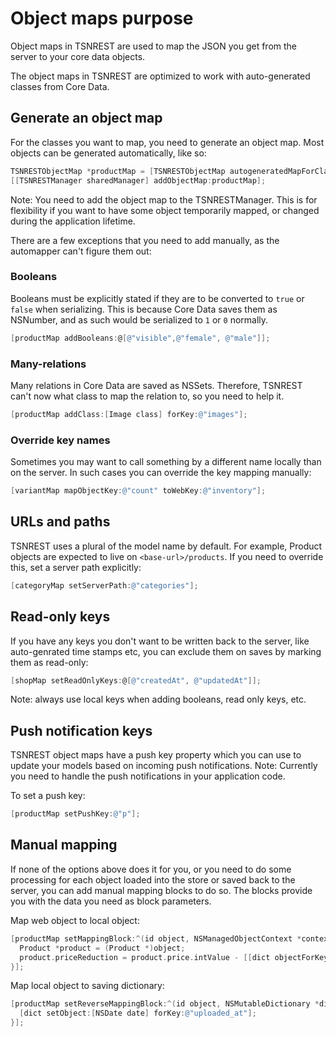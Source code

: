 # Object maps purpose
Object maps in TSNREST are used to map the JSON you get from the server to your core data objects.

The object maps in TSNREST are optimized to work with auto-generated classes from Core Data.

## Generate an object map
For the classes you want to map, you need to generate an object map. Most objects can be generated automatically, like so:
```objective-c
TSNRESTObjectMap *productMap = [TSNRESTObjectMap autogeneratedMapForClass:[Product class]];
[[TSNRESTManager sharedManager] addObjectMap:productMap];
```
Note: You need to add the object map to the TSNRESTManager. This is for flexibility if you want to have some object temporarily mapped, or changed during the application lifetime.

There are a few exceptions that you need to add manually, as the automapper can't figure them out:

### Booleans
Booleans must be explicitly stated if they are to be converted to `true` or `false` when serializing. This is because Core Data saves them as NSNumber, and as such would be serialized to `1` or `0` normally.
```objective-c
[productMap addBooleans:@[@"visible",@"female", @"male"]];
```

### Many-relations
Many relations in Core Data are saved as NSSets. Therefore, TSNREST can't now what class to map the relation to, so you need to help it.
```objective-c
[productMap addClass:[Image class] forKey:@"images"];
```
### Override key names
Sometimes you may want to call something by a different name locally than on the server. In such cases you can override the key mapping manually:
```objective-c
[variantMap mapObjectKey:@"count" toWebKey:@"inventory"];
```

## URLs and paths
TSNREST uses a plural of the model name by default. For example, Product objects are expected to live on `<base-url>/products`. If you need to override this, set a server path explicitly:
```objective-c
[categoryMap setServerPath:@"categories"];
```

## Read-only keys
If you have any keys you don't want to be written back to the server, like auto-genrated time stamps etc, you can exclude them on saves by marking them as read-only:
```objective-c
[shopMap setReadOnlyKeys:@[@"createdAt", @"updatedAt"]];
```
Note: always use local keys when adding booleans, read only keys, etc.

## Push notification keys
TSNREST object maps have a push key property which you can use to update your models based on incoming push notifications. Note: Currently you need to handle the push notifications in your application code.

To set a push key:
```objective-c
[productMap setPushKey:@"p"];
```

## Manual mapping
If none of the options above does it for you, or you need to do some processing for each object loaded into the store or saved back to the server, you can add manual mapping blocks to do so. The blocks provide you with the data you need as block parameters.

Map web object to local object:
```objective-c
[productMap setMappingBlock:^(id object, NSManagedObjectContext *context, NSDictionary *dict) {
  Product *product = (Product *)object;
  product.priceReduction = product.price.intValue - [[dict objectForKey:@"salePrice"] intValue];
}];
```

Map local object to saving dictionary:
```objective-c
[productMap setReverseMappingBlock:^(id object, NSMutableDictionary *dict) {
  [dict setObject:[NSDate date] forKey:@"uploaded_at"];
}];
```
